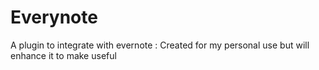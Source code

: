 # Everynote
A plugin to integrate with evernote : Created for my personal use but will enhance it to make  useful 
